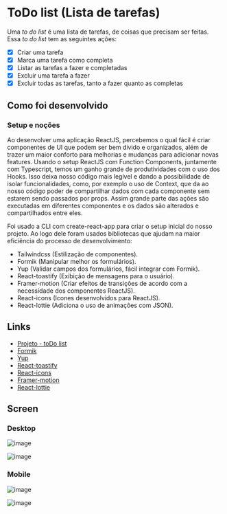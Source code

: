 # ToDo list (Lista de tarefas)

Uma _to do list_ é uma lista de tarefas, de coisas que precisam ser feitas. Essa _to do list_ tem as seguintes ações:

- [x] Criar uma tarefa
- [x] Marca uma tarefa como completa
- [x] Listar as tarefas a fazer e completadas
- [x] Excluir uma tarefa a fazer
- [x] Excluir todas as tarefas, tanto a fazer quanto as completas

## Como foi desenvolvido

### Setup e noções

Ao desenvolver uma aplicação ReactJS, percebemos o qual fácil é criar componentes de UI que podem ser bem divido e organizados, além de trazer um maior conforto para melhorias e mudanças para adicionar novas features. Usando o setup ReactJS com Function Components, juntamente com Typescript, temos um ganho grande de produtividades com o uso dos Hooks. Isso deixa nosso código mais legível e dando a possibilidade de isolar funcionalidades, como, por exemplo o uso de Context, que da ao nosso código poder de compartilhar dados com cada componente sem estarem sendo passados por props. Assim grande parte das ações são executadas em diferentes componentes e os dados são alterados e compartilhados entre eles.


Foi usado a CLI com create-react-app para criar o setup inicial do nosso projeto. Ao logo dele foram usados bibliotecas que ajudam na maior eficiência do processo de desenvolvimento:

- Tailwindcss (Estilização de componentes).
- Formik (Manipular melhor os formulários).
- Yup (Validar campos dos formulários, fácil integrar com Formik).
- React-toastify (Exibição de mensagens para o usuário).
- Framer-motion (Criar efeitos de transições de acordo com a necessidade dos componentes ReactJS).
- React-icons (Icones desenvolvidos para ReactJS).
- React-lottie (Adiciona o uso de animações com JSON).

## Links

- [Projeto - toDo list](https://todo-list-black-eight.vercel.app)
- [Formik](https://formik.org/docs/overview)
- [Yup](https://github.com/jquense/yup)
- [React-toastify](https://fkhadra.github.io/react-toastify/introduction/)
- [React-icons](https://react-icons.github.io/react-icons/)
- [Framer-motion](https://www.framer.com/motion/)
- [React-lottie](https://lottiereact.com)

## Screen

### Desktop

![image](https://user-images.githubusercontent.com/33126607/229554095-70a20ad9-6525-49fa-a915-fce89a0c6c76.png)

![image](https://user-images.githubusercontent.com/33126607/229554626-855b3a17-5d03-4406-bac3-9829b1fbd42d.png)

### Mobile

![image](https://user-images.githubusercontent.com/33126607/229554218-911eeb74-5892-4ca1-af5b-5cd7afc3395c.png)

![image](https://user-images.githubusercontent.com/33126607/229554534-11dc8a80-9126-4ea2-aa85-14688c1ec900.png)

